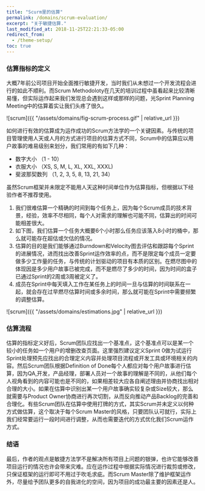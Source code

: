 ```yaml
---
title: "Scurm里的估算"
permalink: /domains/scrum-evaluation/
excerpt: "关于敏捷估算."
last_modified_at: 2018-11-25T22:21:33-05:00
redirect_from:
  - /theme-setup/
toc: true
---
```


### 估算指标的定义
大概7年前公司项目开始全面推行敏捷开发，当时我们从未想过一个开发流程会进行的如此不顺利。而Scrum Methodoloty在几天的培训过程中虽看起来比较清晰易懂，但实际运作起来我们发现总会遇到这样或那样的问题，光Sprint Planning Meeting中的估算着实让我们头疼了很久。

![scrum]({{ "/assets/domains/fig-scrum-process.gif" | relative_url }})

如何进行有效的估算成为运作成功的Scrum方法学的一个关键因素。与传统的项目管理使用人天或人月的方式进行项目的估算方式不同，Scrum中的估算应以用户故事的难易级别来划分，我们常用的有如下几种：
- 数字大小 （1 - 10）
- 衣服大小 （XS, S, M, L, XL, XXL, XXXL)
- 斐波那契数列 （1, 2, 3, 5, 8, 13, 21, 34）

虽然Scrum框架并未限定不能用人天这种时间单位作为估算指标，但根据以下经验作者不推荐使用。

1. 我们很难估算一个精确的时间到每个任务上，因为每个Scrum成员的技术背景，经验，效率不尽相同，每个人对需求的理解也可能不同，估算出的时间可能相差很大。
2. 如下图，我们估算一个任务大概要6个小时那么任务应该落入8小时的桶中，那么就可能存在超估或欠估的情况。
3. 估算的目的是我们能够通过Burndown和Velocity图去评估和跟踪每个Sprint的进展情况，进而找出改善Sprint运作效率的点，而不是限定每个成员一定要做多少工作量的任务，与传统的计划驱动的项目有本质的区别。在燃尽图中的体现因是多少用户故事已被完成，而不是燃尽了多少的时间，因为时间的盒子已通过Sprint的2周或3周被定义了。
4. 成员在Sprint中每天填入工作在某任务上的时间一旦与估算的时间联系在一起，就会存在过早燃尽估算时间或多余时间，那么就可能在Sprint中需要频繁的调整估算。

![scrum]({{ "/assets/domains/estimations.jpg" | relative_url }})

### 估算流程
估算的指标定义好后，Scrum团队应找出一个基准点，这个基准点可以是某一个较小的任务如一个用户的增删改查页面。这里强烈建议定义Sprint 0做为试运行Sprint处理预先应找出的合理定义内容并处理项目流程或开发工具或环境相关的内容。然后Scrum团队根据Definition of Done每个人都应对每个用户故事进行估算，因为QA,开发，产品经理，部署人员对一个故事的理解是不同的，从他们每个人视角看到的内容可能也是不同的，如果相差较大应各自阐述理由并协商找出相对合理的大小。如果在估算中识别出某一个用户故事确实较复杂或Size较大，那么就需要与Product Owner协商进行再次切割，从而反向推动产品Backlog的完善和合理化。有些Scrum团队在估算中使用打牌的方式，其实Scrum并未定义以何种方式做估算，这个取决于每个Scrum Master的风格，只要团队认可就行，实际上我们经常要运行一段时间进行调整，从而也需要迭代的方式优化我们Scrum运作方式。

### 结语
最后，作者的观点是敏捷方法学不是解决所有项目上问题的银弹，也许它能够改善项目运行的情况也许会带来灾难。应在运作过程中根据实际情况进行裁剪或修改，只保证框架的运行即可不用过于吹毛求疵。而Scrum Master除了维护框架运作外，尽量给予团队更多的自我进化的空间，因为项目的成功最主要的因素还是人。